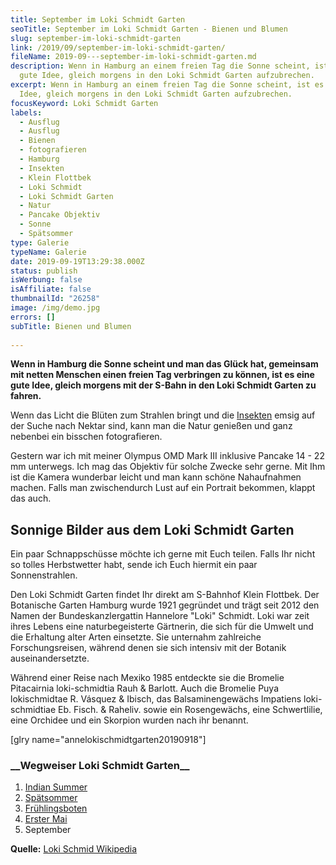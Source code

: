```yaml
---
title: September im Loki Schmidt Garten
seoTitle: September im Loki Schmidt Garten - Bienen und Blumen
slug: september-im-loki-schmidt-garten
link: /2019/09/september-im-loki-schmidt-garten/
fileName: 2019-09---september-im-loki-schmidt-garten.md
description: Wenn in Hamburg an einem freien Tag die Sonne scheint, ist es eine
  gute Idee, gleich morgens in den Loki Schmidt Garten aufzubrechen.
excerpt: Wenn in Hamburg an einem freien Tag die Sonne scheint, ist es eine gute
  Idee, gleich morgens in den Loki Schmidt Garten aufzubrechen.
focusKeyword: Loki Schmidt Garten
labels:
  - Ausflug
  - Ausflug
  - Bienen
  - fotografieren
  - Hamburg
  - Insekten
  - Klein Flottbek
  - Loki Schmidt
  - Loki Schmidt Garten
  - Natur
  - Pancake Objektiv
  - Sonne
  - Spätsommer
type: Galerie
typeName: Galerie
date: 2019-09-19T13:29:38.000Z
status: publish
isWerbung: false
isAffiliate: false
thumbnailId: "26258"
image: /img/demo.jpg
errors: []
subTitle: Bienen und Blumen
  
---
```


**Wenn in Hamburg die Sonne scheint und man das Glück hat, gemeinsam mit netten
Menschen einen freien Tag verbringen zu können, ist es eine gute Idee, gleich
morgens mit der S-Bahn in den Loki Schmidt Garten zu fahren.**

Wenn das Licht die Blüten zum Strahlen bringt und die
[Insekten](/2019/05/insektenhotel-bienen-auf-dem-balkon/) emsig auf der Suche
nach Nektar sind, kann man die Natur genießen und ganz nebenbei ein bisschen
fotografieren.

Gestern war ich mit meiner Olympus OMD Mark III inklusive Pancake 14 - 22 mm
unterwegs. Ich mag das Objektiv für solche Zwecke sehr gerne. Mit Ihm ist die
Kamera wunderbar leicht und man kann schöne Nahaufnahmen machen. Falls man
zwischendurch Lust auf ein Portrait bekommen, klappt das auch.

## Sonnige Bilder aus dem Loki Schmidt Garten

Ein paar Schnappschüsse möchte ich gerne mit Euch teilen. Falls Ihr nicht so
tolles Herbstwetter habt, sende ich Euch hiermit ein paar Sonnenstrahlen.

Den Loki Schmidt Garten findet Ihr direkt am S-Bahnhof Klein Flottbek. Der
Botanische Garten Hamburg wurde 1921 gegründet und trägt seit 2012 den Namen der
Bundeskanzlergattin Hannelore "Loki" Schmidt. Loki war zeit ihres Lebens eine
naturbegeisterte Gärtnerin, die sich für die Umwelt und die Erhaltung alter
Arten einsetzte. Sie unternahm zahlreiche Forschungsreisen, während denen sie
sich intensiv mit der Botanik auseinandersetzte.

Während einer Reise nach Mexiko 1985 entdeckte sie die Bromelie Pitacairnia
loki-schmidtia Rauh &amp; Barlott. Auch die Bromelie Puya lokischmidtae R.
Vásquez &amp; Ibisch, das Balsaminengewächs Impatiens loki-schmidtiae Eb. Fisch.
&amp; Raheliv. sowie ein Rosengewächs, eine Schwertlilie, eine Orchidee und ein
Skorpion wurden nach ihr benannt.

[glry name="annelokischmidtgarten20190918"]

<h3> __Wegweiser Loki Schmidt Garten__ </h3>

1.  [Indian Summer](/2015/09/indian-summer-im-loki-schmidt-garten/)
1.  [Spätsommer](/2016/08/spaetsommer-loki-schmidt-garten/)
1.  [Frühlingsboten](/2017/03/fruehlingsboten-im-hamburger-loki-schmidt-garten/)
1.  [Erster Mai](/2018/05/erster-mai-gegensaetze/)
1.  September

**Quelle:** [Loki Schmid Wikipedia](https://de.wikipedia.org/wiki/Loki_Schmidt)

  